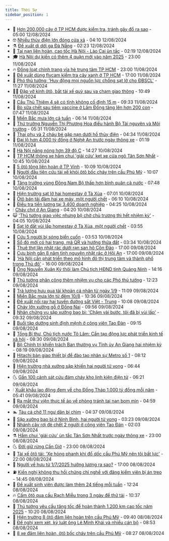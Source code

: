 ```yaml
---
title: Thời Sự
sidebar_position: 1
---
```


<!-- vnexpress-thoi-su:START -->
- 🦒 [Hơn 200.000 cây ở TP HCM được kiểm tra, tránh gãy đổ ra sao](https://vnexpress.net/hon-200-000-cay-o-tp-hcm-duoc-kiem-tra-tranh-gay-do-ra-sao-4780326.html) - 05:00 12/08/2024
- 🤓 [Nhiều thủy điện lớn đóng cửa xả](https://vnexpress.net/nhieu-thuy-dien-lon-dong-cua-xa-4780438.html) - 04:10 12/08/2024
- ⚗️ [Đề xuất di dời ga Đà Nẵng](https://vnexpress.net/de-xuat-di-doi-ga-da-nang-4780405.html) - 02:23 12/08/2024
- 🌊 [Tai nạn liên hoàn, cao tốc Hà Nội - Lào Cai ùn tắc](https://vnexpress.net/tai-nan-lien-hoan-cao-toc-ha-noi-lao-cai-un-tac-4780407.html) - 02:19 12/08/2024
- 🎓 [Hà Nội dự kiến có thêm 4 quận mới vào năm 2025](https://vnexpress.net/ha-noi-du-kien-co-them-4-quan-moi-vao-nam-2025-4780313.html) - 23:00 11/08/2024
- 🔥 [Đồng loạt chỉnh trang vỉa hè trung tâm TP HCM](https://vnexpress.net/dong-loat-chinh-trang-via-he-trung-tam-tp-hcm-4780226.html) - 23:00 11/08/2024
- 🦏 [Đề xuất dùng flycam kiểm tra cây xanh ở TP HCM](https://vnexpress.net/de-xuat-dung-flycam-kiem-tra-cay-xanh-o-tp-hcm-4780307.html) - 17:00 11/08/2024
- 👺 [Phó thủ tướng: &#39;Huy động mọi nguồn lực chống sạt lở cho ĐBSCL&#39;](https://vnexpress.net/pho-thu-tuong-huy-dong-moi-nguon-luc-chong-sat-lo-cho-dbscl-4780272.html) - 11:27 11/08/2024
- 🧑‍🏫 [Đập vỡ kính ôtô, bắt tài xế quỳ sau va chạm giao thông](https://vnexpress.net/dap-vo-kinh-oto-bat-tai-xe-quy-sau-va-cham-giao-thong-4780281.html) - 10:49 11/08/2024
- 🚦 [Cầu Thủ Thiêm 4 sẽ có tĩnh không cố định 15 m](https://vnexpress.net/cau-thu-thiem-4-se-co-tinh-khong-co-dinh-15-m-4780267.html) - 09:33 11/08/2024
- 🎉 [Bò sữa chết sau tiêm vaccine ở Lâm Đồng tăng lên hơn 200 con](https://vnexpress.net/bo-sua-lam-dong-4780237.html) - 07:47 11/08/2024
- 🦒 [Miền Bắc mưa lớn cả tuần](https://vnexpress.net/mien-bac-mua-lon-ca-tuan-4780217.html) - 06:14 11/08/2024
- 🤗 [Thứ trưởng Nguyễn Thị Phương Hoa điều hành Bộ Tài nguyên và Môi trường](https://vnexpress.net/thu-truong-nguyen-thi-phuong-hoa-dieu-hanh-bo-tai-nguyen-va-moi-truong-4780206.html) - 05:31 11/08/2024
- 💼 [Thai phụ và 2 cháu bé gặp nạn dưới hồ thủy điện](https://vnexpress.net/thai-phu-va-2-chau-be-gap-nan-duoi-ho-thuy-dien-4780202.html) - 04:34 11/08/2024
- 🤩 [Đại lộ hơn 4.000 tỷ đồng ở Nghệ An trước ngày thông xe](https://vnexpress.net/dai-lo-hon-4-000-ty-dong-o-nghe-an-truoc-ngay-thong-xe-4780050.html) - 01:19 11/08/2024
- 🤡 [Hà Nội nắng nóng hơn 39 độ C](https://vnexpress.net/ha-noi-nang-nong-hon-39-do-c-4780082.html) - 14:27 10/08/2024
- 💯 [TP HCM thông xe hầm chui &#39;giải cứu&#39; kẹt xe cửa ngõ Tân Sơn Nhất](https://vnexpress.net/tp-hcm-thong-xe-ham-chui-giai-cuu-ket-xe-cua-ngo-tan-son-nhat-4780041.html) - 10:45 10/08/2024
- 👺 [5 ôtô tông liên hoàn ở TP Vinh](https://vnexpress.net/5-oto-tong-lien-hoan-o-tp-vinh-4780038.html) - 10:09 10/08/2024
- 🌮 [Người đầu tiên cứu tài xế khỏi ôtô bốc cháy trên cầu Phú Mỹ](https://vnexpress.net/nguoi-dau-tien-cuu-tai-xe-khoi-oto-boc-chay-tren-cau-phu-my-4780014.html) - 10:07 10/08/2024
- 🥸 [Tăng trưởng vùng Đông Nam Bộ thấp hơn bình quân cả nước](https://vnexpress.net/tang-truong-vung-dong-nam-bo-thap-hon-binh-quan-ca-nuoc-4779995.html) - 07:48 10/08/2024
- 🐻 [Hiện trường sạt lở hai homestay ở Tà Xùa](https://vnexpress.net/hien-truong-sat-lo-hai-homestay-o-ta-xua-4779979.html) - 07:01 10/08/2024
- 👀 [Ôtô bán tải đâm hai xe máy, một người chết](https://vnexpress.net/oto-ban-tai-dam-hai-xe-may-mot-nguoi-chet-4779966.html) - 06:10 10/08/2024
- 🤔 [Điều tra tiền lương tại 3.400 doanh nghiệp](https://vnexpress.net/dieu-tra-tien-luong-tai-3-400-doanh-nghiep-4779917.html) - 04:25 10/08/2024
- 🕯 [Cháy chợ ở An Giang](https://vnexpress.net/chay-cho-o-an-giang-4779925.html) - 04:20 10/08/2024
- 😺 [&#39;Thủ tướng giao việc nhưng bộ chờ chủ trương thì hết nhiệm kỳ&#39;](https://vnexpress.net/thu-tuong-giao-viec-nhung-bo-cho-chu-truong-thi-het-nhiem-ky-4779921.html) - 04:05 10/08/2024
- 🦆 [Sạt lở đất vùi lấp homestay ở Tà Xùa, một người chết](https://vnexpress.net/sat-lo-dat-vui-lap-homestay-o-ta-xua-mot-nguoi-chet-4779936.html) - 03:55 10/08/2024
- 🧰 [Cứu 5 người bị sóng biển cuốn](https://vnexpress.net/cuu-5-nguoi-bi-song-bien-cuon-4779939.html) - 03:53 10/08/2024
- 🦍 [Sổ đỏ mới có hai trang, mã QR và hướng thửa đất](https://vnexpress.net/so-do-moi-co-hai-trang-ma-qr-va-huong-thua-dat-4779896.html) - 03:34 10/08/2024
- 🧰 [Thuê thợ lặn nhặt rác dưới rạn san hô Côn Đảo](https://vnexpress.net/san-ho-con-dao-4779707.html) - 17:00 09/08/2024
- 💃 [Cựu binh gần 8 năm tình nguyện nhặt rác ở Hội An](https://vnexpress.net/cuu-binh-gan-8-nam-tinh-nguyen-nhat-rac-o-hoi-an-4779217.html) - 17:00 09/08/2024
- 🧰 [&#39;Hà Nội cần phát triển theo mô hình đô thị trung tâm và thành phố trong Thủ đô&#39;](https://vnexpress.net/ha-noi-can-phat-trien-theo-mo-hinh-do-thi-trung-tam-va-thanh-pho-trong-thu-do-4779792.html) - 16:00 09/08/2024
- 🚀 [Ông Nguyễn Xuân Ký thôi làm Chủ tịch HĐND tỉnh Quảng Ninh](https://vnexpress.net/ong-nguyen-xuan-ky-thoi-lam-chu-tich-hdnd-tinh-quang-ninh-4779803.html) - 14:16 09/08/2024
- 🎊 [Thủ tướng phân công thêm nhiệm vụ cho các Phó thủ tướng](https://vnexpress.net/thu-tuong-phan-cong-them-nhiem-vu-cho-cac-pho-thu-tuong-4779770.html) - 12:23 09/08/2024
- 🤭 [Trả lương hưu qua tài khoản cá nhân từ ngày 1/9](https://vnexpress.net/tra-luong-huu-qua-tai-khoan-ca-nhan-tu-ngay-1-9-4779603.html) - 11:09 09/08/2024
- 🤗 [Miền Bắc mưa lớn từ đêm 10/8](https://vnexpress.net/mien-bac-mua-lon-tu-dem-10-8-4779762.html) - 10:36 09/08/2024
- 🌈 [Đề xuất nối ray hai tuyến đường sắt Việt - Trung](https://vnexpress.net/de-xuat-noi-ray-hai-tuyen-duong-sat-viet-trung-4779670.html) - 10:08 09/08/2024
- 🦣 [Cháy lớn xưởng gỗ ở Đồng Nai](https://vnexpress.net/chay-lon-xuong-go-o-dong-nai-4779713.html) - 09:56 09/08/2024
- 🎡 [Nhân chứng vụ sập xưởng bao bì: &#39;Chậm vài bước, tôi đã bị vùi lấp&#39;](https://vnexpress.net/nhan-chung-vu-sap-xuong-bao-bi-cham-vai-buoc-toi-da-bi-vui-lap-4779629.html) - 09:32 09/08/2024
- 🦏 [Buổi tập dưỡng sinh định mệnh ở công viên Tao Đàn](https://vnexpress.net/buoi-tap-duong-sinh-dinh-menh-o-cong-vien-tao-dan-4779622.html) - 09:15 09/08/2024
- 🎊 [Tổng Bí thư, Chủ tịch nước Tô Lâm: Cần tạo động lực phát triển kinh tế xã hội](https://vnexpress.net/tong-bi-thu-chu-tich-nuoc-to-lam-can-tao-dong-luc-phat-trien-kinh-te-xa-hoi-4779652.html) - 08:30 09/08/2024
- 🫶 [Bộ Chính trị khiển trách Ban thường vụ Tỉnh ủy An Giang hai nhiệm kỳ](https://vnexpress.net/bo-chinh-tri-khien-trach-ban-thuong-vu-tinh-uy-an-giang-hai-nhiem-ky-4779662.html) - 08:19 09/08/2024
- 🤔 [Hitachi bàn giao thiết bị để đào tạo nhân sự Metro số 1](https://vnexpress.net/hitachi-ban-giao-thiet-bi-de-dao-tao-nhan-su-metro-so-1-4779609.html) - 08:12 09/08/2024
- 🤠 [Hiện trường nhà xưởng sập khiến hai người tử vong](https://vnexpress.net/hien-truong-nha-xuong-sap-khien-hai-nguoi-tu-vong-4779607.html) - 06:44 09/08/2024
- 🌜 [Gần 100 cảnh sát cứu đám cháy kho linh kiện điện tử](https://vnexpress.net/gan-100-canh-sat-cuu-dam-chay-kho-linh-kien-dien-tu-4779604.html) - 06:21 09/08/2024
- 🕯 [Xuất khẩu lao động đem về cho Đồng Tháp 1.000 tỷ đồng mỗi năm](https://vnexpress.net/xuat-khau-lao-dong-dem-ve-cho-dong-thap-1-000-ty-dong-moi-nam-4779560.html) - 05:41 09/08/2024
- 🤔 [Ra mắt thư viện thực tế ảo về phòng tránh tai nạn bom mìn](https://vnexpress.net/ra-mat-thu-vien-thuc-te-ao-ve-phong-tranh-tai-nan-bom-min-4779551.html) - 04:59 09/08/2024
- 🏊 [Tàu cá chở 11 ngư dân bị chìm](https://vnexpress.net/tau-ca-cho-11-ngu-dan-bi-chim-4779474.html) - 04:37 09/08/2024
- 🌮 [Sập xưởng bao bì ở Ninh Bình, hai người tử vong](https://vnexpress.net/sap-xuong-bao-bi-o-ninh-binh-hai-nguoi-tu-vong-4779513.html) - 03:23 09/08/2024
- 🫣 [Nhánh cây rơi đè chết 2 người ở công viên Tao Đàn](https://vnexpress.net/nhanh-cay-roi-de-chet-2-nguoi-o-cong-vien-tao-dan-4779452.html) - 02:03 09/08/2024
- ⚗️ [Hầm chui &#39;giải cứu&#39; ùn tắc Tân Sơn Nhất trước ngày thông xe](https://vnexpress.net/ham-chui-giai-cuu-un-tac-tan-son-nhat-truoc-ngay-thong-xe-4779381.html) - 23:00 08/08/2024
- 🌜 [Đời giữ rừng Cần Giờ](https://vnexpress.net/doi-giu-rung-can-gio-4777103.html) - 23:00 08/08/2024
- 🌁 [Tài xế ôtô tải: &#39;Xe hỏng phanh khi đổ dốc cầu Phú Mỹ nên tôi bất lực&#39;](https://vnexpress.net/tai-xe-oto-tai-xe-hong-phanh-khi-do-doc-cau-phu-my-nen-toi-bat-luc-4779390.html) - 22:00 08/08/2024
- 🐲 [Người về hưu từ 1/7/2025 hưởng lương ra sao?](https://vnexpress.net/nguoi-ve-huu-tu-1-7-2025-huong-luong-ra-sao-4779278.html) - 17:00 08/08/2024
- ⛽️ [Kiến nghị không thu hồi chứng chỉ nghề với đăng kiểm viên bị án treo](https://vnexpress.net/kien-nghi-khong-thu-hoi-chung-chi-nghe-voi-dang-kiem-vien-bi-an-treo-4779342.html) - 14:45 08/08/2024
- 🗽 [Đề xuất sinh viên được làm thêm 24 tiếng mỗi tuần](https://vnexpress.net/de-xuat-sinh-vien-duoc-lam-them-24-tieng-moi-tuan-4779142.html) - 12:24 08/08/2024
- 🔥 [Cấm ôtô qua cầu Rạch Miễu trong 3 ngày để thử tải](https://vnexpress.net/cam-oto-qua-cau-rach-mieu-trong-3-ngay-de-thu-tai-4779324.html) - 10:37 08/08/2024
- 💯 [Thủ tướng yêu cầu tăng tốc để hoàn thành 1.200 km cao tốc năm 2025](https://vnexpress.net/thu-tuong-yeu-cau-tang-toc-de-hoan-thanh-1-200-km-cao-toc-nam-2025-4779214.html) - 10:20 08/08/2024
- 🦆 [Hiện trường 8 ôtô đâm liên hoàn trên cầu Phú Mỹ](https://vnexpress.net/hien-truong-8-oto-dam-lien-hoan-tren-cau-phu-my-4779272.html) - 09:40 08/08/2024
- 🫣 [Đề nghị xem xét, kỷ luật ông Lê Minh Khái và nhiều cán bộ](https://vnexpress.net/de-nghi-xem-xet-ky-luat-ong-le-minh-khai-va-nhieu-can-bo-4779241.html) - 08:53 08/08/2024
- 🤡 [8 xe đâm liên hoàn, ôtô bốc cháy trên cầu Phú Mỹ](https://vnexpress.net/8-xe-dam-lien-hoan-oto-boc-chay-tren-cau-phu-my-4779246.html) - 08:27 08/08/2024<!-- vnexpress-thoi-su:END -->